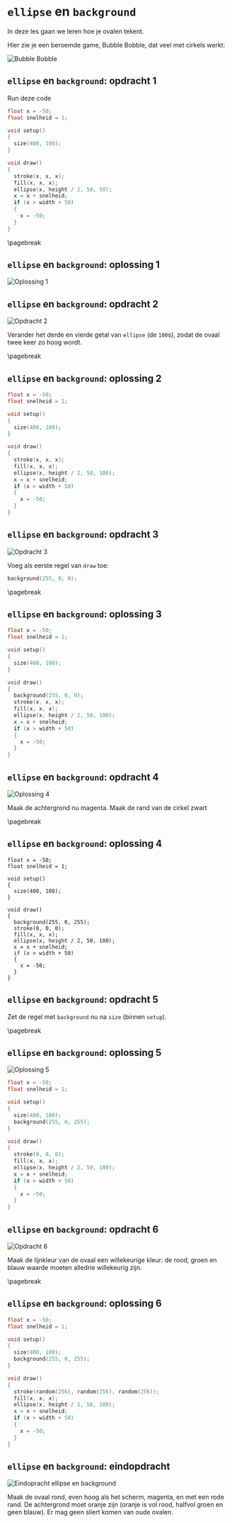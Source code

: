 # `ellipse` en `background`

In deze les gaan we leren hoe je ovalen tekent.

Hier zie je een beroemde game, Bubble Bobble,
dat veel met cirkels werkt:

![Bubble Bobble](BubbleBobble.png)

## `ellipse` en `background`: opdracht 1

Run deze code

```c++
float x = -50;
float snelheid = 1;

void setup()
{
  size(400, 100);
}

void draw()
{
  stroke(x, x, x);
  fill(x, x, x);
  ellipse(x, height / 2, 50, 50);
  x = x + snelheid;
  if (x > width + 50)
  {
    x = -50;
  }
}
```

\pagebreak

## `ellipse` en `background`: oplossing 1

![Oplossing 1](EllipseBackground1.png)

## `ellipse` en `background`: opdracht 2

![Opdracht 2](EllipseBackground2.png)

Verander het derde en vierde getal van `ellipse` (de `100`s), 
zodat de ovaal twee keer zo hoog wordt.

\pagebreak

## `ellipse` en `background`: oplossing 2

```c++
float x = -50;
float snelheid = 1;

void setup()
{
  size(400, 100);
}

void draw()
{
  stroke(x, x, x);
  fill(x, x, x);
  ellipse(x, height / 2, 50, 100);
  x = x + snelheid;
  if (x > width + 50)
  {
    x = -50;
  }
}
```

## `ellipse` en `background`: opdracht 3

![Opdracht 3](EllipseBackground3.png)

Voeg als eerste regel van `draw` toe: 

```c++
background(255, 0, 0);
```

\pagebreak

## `ellipse` en `background`: oplossing 3

```c++
float x = -50;
float snelheid = 1;

void setup()
{
  size(400, 100);
}

void draw()
{
  background(255, 0, 0);
  stroke(x, x, x);
  fill(x, x, x);
  ellipse(x, height / 2, 50, 100);
  x = x + snelheid;
  if (x > width + 50)
  {
    x = -50;
  }
}
```

## `ellipse` en `background`: opdracht 4

![Oplossing 4](EllipseBackground4.png)

Maak de achtergrond nu magenta.
Maak de rand van de cirkel zwart

\pagebreak

## `ellipse` en `background`: oplossing 4

```
float x = -50;
float snelheid = 1;

void setup()
{
  size(400, 100);
}

void draw()
{
  background(255, 0, 255);
  stroke(0, 0, 0);
  fill(x, x, x);
  ellipse(x, height / 2, 50, 100);
  x = x + snelheid;
  if (x > width + 50)
  {
    x = -50;
  }
}
```

## `ellipse` en `background`: opdracht 5

Zet de regel met `background` nu na `size` (binnen `setup`).

\pagebreak

## `ellipse` en `background`: oplossing 5

![Oplossing 5](EllipseBackground5.png)

```c++
float x = -50;
float snelheid = 1;

void setup()
{
  size(400, 100);
  background(255, 0, 255);
}

void draw()
{
  stroke(0, 0, 0);
  fill(x, x, x);
  ellipse(x, height / 2, 50, 100);
  x = x + snelheid;
  if (x > width + 50)
  {
    x = -50;
  }
}
```

## `ellipse` en `background`: opdracht 6

![Opdracht 6](EllipseBackground6.png)

Maak de lijnkleur van de ovaal een willekeurige kleur: de rood, groen en
blauw waarde moeten alledrie willekeurig zijn.

\pagebreak

## `ellipse` en `background`: oplossing 6

```c++
float x = -50;
float snelheid = 1;

void setup()
{
  size(400, 100);
  background(255, 0, 255);
}

void draw()
{
  stroke(random(256), random(256), random(256));
  fill(x, x, x);
  ellipse(x, height / 2, 50, 100);
  x = x + snelheid;
  if (x > width + 50)
  {
    x = -50;
  }
}
```

## `ellipse` en `background`: eindopdracht

![Eindopracht `ellipse` en `background`](EllipseBackgroundEindopdracht.png)

Maak de ovaal rond, even hoog als het scherm, magenta, en met een rode rand. 
De achtergrond moet oranje zijn (oranje is vol rood, halfvol groen en geen blauw).
Er mag geen sliert komen van oude ovalen.
